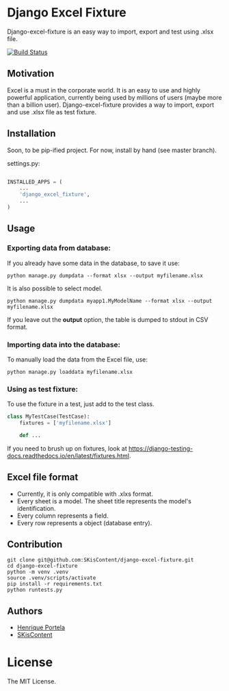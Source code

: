 # Django Excel Fixture

Django-excel-fixture is an easy way to import, export and test using .xlsx file.

[![Build Status](https://travis-ci.org/portela/django-excel-fixture.svg?branch=master)](https://travis-ci.org/portela/django-excel-fixture)

## Motivation

Excel is a must in the corporate world. It is an easy to use and highly powerful application, currently being used by millions of users (maybe more than a billion user). Django-excel-fixture provides a way to import, export and use .xlsx file as test fixture.


## Installation

Soon, to be pip-ified project. For now, install by hand (see master branch).

settings.py:
```python

INSTALLED_APPS = (
    ...
    'django_excel_fixture',
    ...
)

```

## Usage


### Exporting data from database:

If you already have some data in the database, to save it use:

```console
python manage.py dumpdata --format xlsx --output myfilename.xlsx
```

It is also possible to select model.

```console
python manage.py dumpdata myapp1.MyModelName --format xlsx --output myfilename.xlsx
```

If you leave out the **output** option, the table is dumped to stdout in CSV format.


### Importing data into the database:

To manually load the data from the Excel file, use:

```console
python manage.py loaddata myfilename.xlsx
```

### Using as test fixture:

To use the fixture in a test, just add to the test class.

```python
class MyTestCase(TestCase):
    fixtures = ['myfilename.xlsx']

    def ...
```

If you need to brush up on fixtures, look at https://django-testing-docs.readthedocs.io/en/latest/fixtures.html.


## Excel file format

* Currently, it is only compatible with .xlxs format.
* Every sheet is a model. The sheet title represents the model's identification.
* Every column represents a field.
* Every row represents a object (database entry).


## Contribution

```console
git clone git@github.com:SKisContent/django-excel-fixture.git
cd django-excel-fixture
python -m venv .venv
source .venv/scripts/activate
pip install -r requirements.txt
python runtests.py
```

Authors
------

* [Henrique Portela](https://github.com/portela)
* [SKisContent](https://github.com/SKisContent)

License
=======

The MIT License.